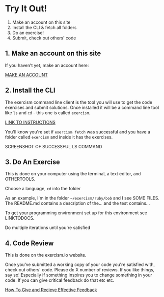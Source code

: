# Try It Out!

1. Make an account on this site
2. Install the CLI & fetch all folders
3. Do an exercise!
4. Submit, check out others' code

## 1. Make an account on this site
If you haven't yet, make an account here:

<a href="" class="btn btn-default">MAKE AN ACCOUNT</a>

## 2. Install the CLI
The exercism command line client is the tool you will use to get the code exercises and submit solutions. Once installed it will be a command line tool like `ls` and `cd` - this one is called `exercism`.

<a href="" class="btn btn-default">LINK TO INSTRUCTIONS</a>

You'll know you're set if `exercism fetch` was successful and you have a folder called `exercism` and inside it has the exercises.

SCREENSHOT OF SUCCESSFUL LS COMMAND

## 3. Do An Exercise
This is done on your computer using the terminal, a text editor, and OTHERTOOLS.

Choose a language, `cd` into the folder

As an example, I'm in the folder `~/exercism/ruby/bob` and I see SOME FILES. The README.md contains a description of the... and the test contains...

To get your programming environment set up for this environment see LINKTODOCS.

Do multiple iterations until you're satisfied

## 4. Code Review
This is done on the exercism.io website.

Once you've submitted a working copy of your code you're satisfied with, check out others' code. Please do X number of reviews. If you like things, say so! Especially if something inspires you to change something in your code. If you can give critical feedback do that etc etc.

<a href="http://help.exercism.io/nitpicking-code.html" class="btn btn-default">How To Give and Recieve Effective Feedback</a>
